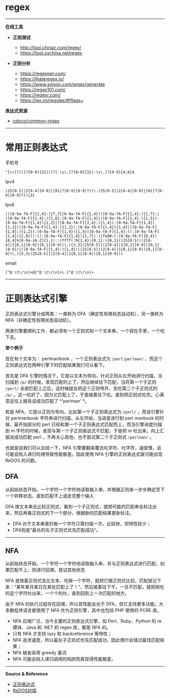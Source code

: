 # regex

---

**在线工具**
- **正则测试**
    - http://tool.chinaz.com/regex/
    - https://tool.oschina.net/regex

- **正则分析**
    - https://regexper.com/
    - https://ihateregex.io/
    - https://www.sojson.com/regex/generate
    - https://regex101.com/
    - https://regexr.com/
    - https://jex.im/regulex/#!flags=

**表达式资源**
- [cdoco/common-regex](https://github.com/cdoco/common-regex)

---

# 常用正则表达式

手机号
```re
^[\+]?[(]?[0-9]{3}[)]?[-\s\.]?[0-9]{3}[-\s\.]?[0-9]{4,6}$
```

Ipv4
```re
(25[0-5]|2[0-4][0-9]|[01]?[0-9][0-9]?)(\.(25[0-5]|2[0-4][0-9]|[01]?[0-9][0-9]?)){3}
```

Ipv6
```re
(([0-9a-fA-F]{1,4}:){7,7}[0-9a-fA-F]{1,4}|([0-9a-fA-F]{1,4}:){1,7}:|([0-9a-fA-F]{1,4}:){1,6}:[0-9a-fA-F]{1,4}|([0-9a-fA-F]{1,4}:){1,5}(:[0-9a-fA-F]{1,4}){1,2}|([0-9a-fA-F]{1,4}:){1,4}(:[0-9a-fA-F]{1,4}){1,3}|([0-9a-fA-F]{1,4}:){1,3}(:[0-9a-fA-F]{1,4}){1,4}|([0-9a-fA-F]{1,4}:){1,2}(:[0-9a-fA-F]{1,4}){1,5}|[0-9a-fA-F]{1,4}:((:[0-9a-fA-F]{1,4}){1,6})|:((:[0-9a-fA-F]{1,4}){1,7}|:)|fe80:(:[0-9a-fA-F]{0,4}){0,4}%[0-9a-zA-Z]{1,}|::(ffff(:0{1,4}){0,1}:){0,1}((25[0-5]|(2[0-4]|1{0,1}[0-9]){0,1}[0-9])\.){3,3}(25[0-5]|(2[0-4]|1{0,1}[0-9]){0,1}[0-9])|([0-9a-fA-F]{1,4}:){1,4}:((25[0-5]|(2[0-4]|1{0,1}[0-9]){0,1}[0-9])\.){3,3}(25[0-5]|(2[0-4]|1{0,1}[0-9]){0,1}[0-9]))
```

email
```re
[^@ \t\r\n]+@[^@ \t\r\n]+\.[^@ \t\r\n]+
```

---

# 正则表达式引擎

正则表达式引擎分成两类：一类称为 DFA（确定性有限状态自动机），另一类称为 NFA（非确定性有限状态自动机）。

两类引擎要顺利工作，都必须有一个正则式和一个文本串，一个捏在手里，一个吃下去。

**举个例子**

现在有个文本为： perlmanbook ，一个正则表达式为 `/perl|perlman/` ，而这个正则表达式在两种引擎下的匹配结果我们可以看下。

首先是 DFA 引擎的情况下，它是以文本为导向，针对正则从左开始进行扫描，当扫描到 `/p/` 的时候，发现匹配的上了，然后继续往下匹配，当将第一个子正则 `/perl/` 全部匹配上之后，这时候就会把这个正则甩开，去吃第二个子正则式的 `/p/` 。这一吃好了，因为又匹配上了，于是接着往下吃。直到把正则式吃完，心满意足往上报告说成功匹配了 *‘perlman’ *。

若是 NFA，它是以正则为导向，比如第一个子正则表达式为 `/perl/` ，而该引擎针对 perlmanbook 字符串进行扫描，从左开始，当进度进行到 perl manbook 的时候，最开始部分的 perl 已经和第一个子正则表达式匹配而上，而当引擎进度扫描到 m 字符的时候，发现与第一个子正则表达式不匹配，于是把 m 吐出来，向上汇报说成功匹配 perl ，不再关心其他，也不尝试第二个子正则式 `/perlman/` 。

也就是说我们可以总结一下，NFA 引擎要翻来覆去吃字符、吐字符，速度慢，且可能会陷入递归险境导致性能极差。因此使用 NFA 引擎的正则表达式就可能出现 ReDOS 的问题。

## DFA

从起始状态开始，一个字符一个字符地读取输入串，并根据正则来一步步确定至下一个转移状态，直到匹配不上或走完整个输入

DFA 按文本串去比较正则式，看到一个子正则式，就把可能的匹配串全标注出来，然后再看正则式的下一个部分，根据新的匹配结果更新标注。
- DFA 对于文本串里的每一个字符只需扫描一次，比较快，但特性较少；
- DFA则是“最长的左子正则式优先匹配成功”。

---

## NFA

从起始状态开始，一个字符一个字符地读取输入串，并与正则表达式进行匹配，如果匹配不上，则进行回溯，尝试其他状态

NFA 是按着正则式去比文本，吃掉一个字符，就把它跟正则式比较，匹配就记下来：“某年某月某日在某处匹配上了！”，然后接着往下干。一旦不匹配，就把刚吃的这个字符吐出来，一个个的吐，直到回到上一次匹配的地方。

由于 NFA 的执行过程存在回溯，所以其性能会劣于 DFA，但它支持更多功能。大多数程序语言都使用了 NFA 作为正则引擎，其中也包括 PHP 使用的 PCRE 库。

- NFA 应用广泛，当今主要的正则表达式引擎，如 Perl、Ruby、Python 的 re 模块、Java 和. NET 的 regex 库，都是 NFA 的。
- 只有 NFA 才支持 lazy 和 backreference 等特性；
- NFA 追求速度，所以最左子正则式优先匹配成功，因此偶尔会错过最佳匹配结果；
- NFA 缺省采用 greedy 量词
- NFA 可能会陷入递归调用的陷阱而表现得性能极差。

---

**Source & Reference**
- [正则表达式](https://zh.wikipedia.org/wiki/%E6%AD%A3%E5%88%99%E8%A1%A8%E8%BE%BE%E5%BC%8F)
- [ReDOS初探](http://th1e.com/article/26)
